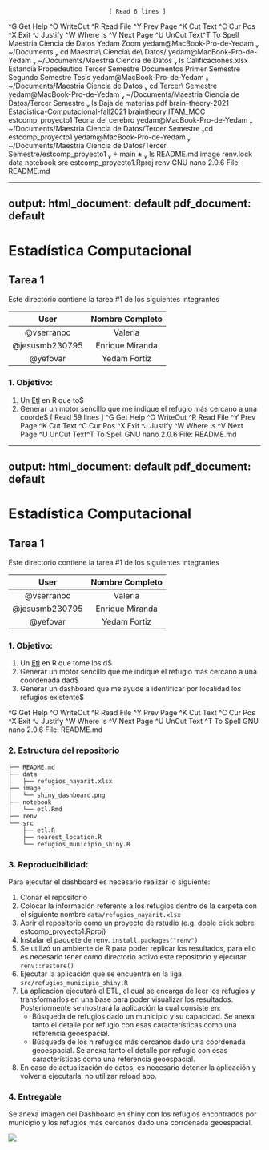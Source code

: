 






                                [ Read 6 lines ]
^G Get Help  ^O WriteOut  ^R Read File ^Y Prev Page ^K Cut Text  ^C Cur Pos
^X Exit      ^J Justify   ^W Where Is  ^V Next Page ^U UnCut Text^T To Spell
Maestria Ciencia de Datos
Yedam
Zoom
 yedam@MacBook-Pro-de-Yedam  ~/Documents  cd Maestria\ Ciencia\ de\ Datos/
 yedam@MacBook-Pro-de-Yedam  ~/Documents/Maestria Ciencia de Datos  ls
Calificaciones.xlsx Estancia            Propedeutico        Tercer Semestre
Documentos          Primer Semestre     Segundo Semestre    Tesis
 yedam@MacBook-Pro-de-Yedam  ~/Documents/Maestria Ciencia de Datos  cd Tercer\ Semestre
 yedam@MacBook-Pro-de-Yedam  ~/Documents/Maestria Ciencia de Datos/Tercer Semestre  ls
Baja de materias.pdf               brain-theory-2021
Estadistica-Computacional-fall2021 braintheory
ITAM_MCC                           estcomp_proyecto1
Teoria del cerebro
 yedam@MacBook-Pro-de-Yedam  ~/Documents/Maestria Ciencia de Datos/Tercer Semestre cd estcomp_proyecto1
 yedam@MacBook-Pro-de-Yedam  ~/Documents/Maestria Ciencia de Datos/Tercer Semestre/estcomp_proyecto1   main ±  ls
README.md               image                   renv.lock
data                    notebook                src
estcomp_proyecto1.Rproj renv
  GNU nano 2.0.6              File: README.md

---
output:
  html_document: default
  pdf_document: default
---
# Estadística Computacional

## Tarea 1
Este directorio contiene la tarea #1 de los siguientes integrantes

|User | Nombre Completo|
|:---:|:---:|
|@vserranoc|Valeria|
|@jesusmb230795|Enrique Miranda|
|@yefovar|Yedam Fortiz|

### 1. Objetivo:

1. Un [Etl](https://en.wikipedia.org/wiki/Extract,_transform,_load) en R que to$
2. Generar un motor sencillo que me indique el refugio más cercano a una coorde$
                               [ Read 59 lines ]
^G Get Help  ^O WriteOut  ^R Read File ^Y Prev Page ^K Cut Text  ^C Cur Pos
^X Exit      ^J Justify   ^W Where Is  ^V Next Page ^U UnCut Text^T To Spell
  GNU nano 2.0.6                 File: README.md

---
output:
  html_document: default
  pdf_document: default
---
# Estadística Computacional

## Tarea 1
Este directorio contiene la tarea #1 de los siguientes integrantes

|User | Nombre Completo|
|:---:|:---:|
|@vserranoc|Valeria|
|@jesusmb230795|Enrique Miranda|
|@yefovar|Yedam Fortiz|

### 1. Objetivo:

1. Un [Etl](https://en.wikipedia.org/wiki/Extract,_transform,_load) en R que tome los d$
2. Generar un motor sencillo que me indique el refugio más cercano a una coordenada dad$
3. Generar un dashboard que me ayude a identificar por localidad los refugios existente$

^G Get Help   ^O WriteOut   ^R Read File  ^Y Prev Page  ^K Cut Text   ^C Cur Pos
^X Exit       ^J Justify    ^W Where Is   ^V Next Page  ^U UnCut Text ^T To Spell
  GNU nano 2.0.6                                                       File: README.md

### 2. Estructura del repositorio

```
├── README.md
├── data
│   ├── refugios_nayarit.xlsx
├── image
│   └── shiny_dashboard.png
├── notebook
│   └── etl.Rmd
├── renv
└── src
    ├── etl.R
    ├── nearest_location.R
    └── refugios_municipio_shiny.R
```

### 3. Reproducibilidad:

Para ejecutar el dashboard es necesario realizar lo siguiente:
1. Clonar el repositorio
2. Colocar la información referente a los refugios dentro de la carpeta con el siguiente nombre ``` data/refugios_nayarit.xlsx ```
3. Abrir el repositorio como un proyecto de rstudio (e.g. doble click sobre estcomp_proyecto1.Rproj)
4. Instalar el paquete de renv. ```install.packages("renv")```
5. Se utilizó un ambiente de R para poder replicar los resultados, para ello es necesario tener como directorio activo este repositorio y ejecutar ```renv::restore()```
6. Ejecutar la aplicación que se encuentra en la liga
``` src/refugios_municipio_shiny.R ```
7. La aplicación ejecutará el ETL, el cual se encarga de leer los refugios y transformarlos en una base para poder visualizar los resultados. Posteriormente se mostrará la aplicación la cual consiste en:
    * Búsqueda de refugios dado un municipio y su capacidad. Se anexa tanto el detalle por refugio con esas características como una referencia geoespacial.
    *  Búsqueda de los n refugios más cercanos dado una coordenada geoespacial. Se anexa tanto el detalle por refugio con esas características como una referencia geoespacial.
8. En caso de actualización de datos, es necesario detener la aplicación y volver a ejecutarla, no utilizar reload app.

### 4. Entregable
Se anexa imagen del Dashboard en shiny con los refugios encontrados por municipio y los refugios más cercanos dado una corrdenada geoespacial.

<img src="https://github.com/yefovar/estcomp_proyecto1/blob/main/image/shiny_dashboard.png">




